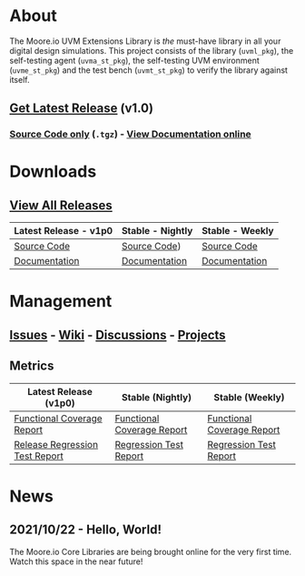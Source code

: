 # About
The Moore.io UVM Extensions Library is *the* must-have library in all your digital design simulations.  This project consists of the library (`uvml_pkg`), the self-testing agent (`uvma_st_pkg`), the self-testing UVM environment (`uvme_st_pkg`) and the test bench (`uvmt_st_pkg`) to verify the library against itself.

## [Get Latest Release](TODO) (v1.0)
### [Source Code only](TODO) (`.tgz`) - [View Documentation online](TODO)

# Downloads
## [View All Releases](TODO)

| Latest Release - v1p0 | Stable - Nightly | Stable - Weekly |
| --------------------- | ---------------- | --------------- |
| [Source Code](TODO) | [Source Code](TODO)) | [Source Code](TODO) |
| [Documentation](TODO) | [Documentation](TODO) | [Documentation](TODO) |

# Management
## [Issues](https://github.com/Datum-Technology-Corporation/uvml/issues) - [Wiki](https://github.com/Datum-Technology-Corporation/uvml/wiki) - [Discussions](https://github.com/Datum-Technology-Corporation/uvml/discussions) - [Projects](https://github.com/Datum-Technology-Corporation/uvml/projects)

## Metrics

| Latest Release (v1p0) | Stable (Nightly) | Stable (Weekly) |
| --------------------- | ---------------- | --------------- |
| [Functional Coverage Report](TODO) | [Functional Coverage Report](TODO) | [Functional Coverage Report](TODO) |
| [Release Regression Test Report](TODO) | [Regression Test Report](TODO) | [Regression Test Report](TODO) |



# News
## 2021/10/22 - Hello, World!
The Moore.io Core Libraries are being brought online for the very first time. Watch this space in the near future!
